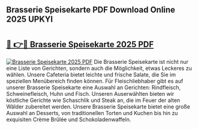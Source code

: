 ## Brasserie Speisekarte PDF Download Online 2025 UPKYI

# <h2><a href="http://gcaab6.nevu.top/?p=Brasserie+Speisekarte">🔗 👉🔴 Brasserie Speisekarte 2025 PDF</a></h2>

[![Brasserie Speisekarte 2025 PDF](https://i.imgur.com/dBaPXMq.png)](http://gcaab6.nevu.top/?p=Brasserie+Speisekarte)
Die Brasserie Speisekarte ist nicht nur eine Liste von Gerichten, sondern auch die Möglichkeit, etwas Leckeres zu wählen. Unsere Cafeteria bietet leichte und frische Salate, die Sie im speziellen Menübereich finden können. Für Fleischliebhaber gibt es auf unserer Brasserie Speisekarte eine Auswahl an Gerichten: Rindfleisch, Schweinefleisch, Huhn und Fisch. Unseren Auserwählten bieten wir köstliche Gerichte wie Schaschlik und Steak an, die im Feuer der alten Wälder zubereitet werden. Unsere Brasserie Speisekarte bietet eine große Auswahl an Desserts, von traditionellen Torten und Kuchen bis hin zu exquisiten Crème Brûlée und Schokoladenwaffeln.
